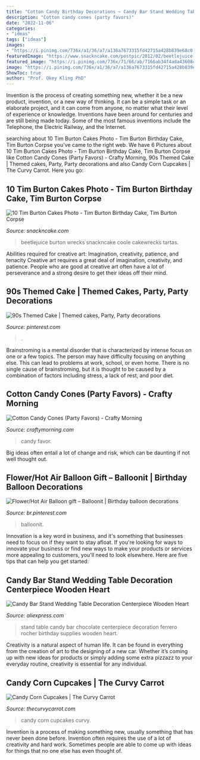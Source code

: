 ```yaml
---
title: "Cotton Candy Birthday Decorations ~ Candy Bar Stand Wedding Table Decoration Centerpiece Wooden Heart"
description: "Cotton candy cones (party favors)"
date: "2022-11-06"
categories:
- "ideas"
tags: ["ideas"]
images:
- "https://i.pinimg.com/736x/a1/36/a7/a136a7673315fd42715a428b839e68c0.jpg"
featuredImage: "https://www.snackncake.com/postpic/2012/02/beetlejuice-halloween-birthday-cake_307970.jpg"
featured_image: "https://i.pinimg.com/736x/71/66/ab/7166ab34f4ada436084fc3f9b0911ce0.jpg"
image: "https://i.pinimg.com/736x/a1/36/a7/a136a7673315fd42715a428b839e68c0.jpg"
ShowToc: true
author: "Prof. Okey Kling PhD"
---
```



Invention is the process of creating something new, whether it be a new product, invention, or a new way of thinking. It can be a simple task or an elaborate project, and it can come from anyone, no matter what their level of experience or knowledge. Inventions have been around for centuries and are still being made today. Some of the most famous inventions include the Telephone, the Electric Railway, and the Internet.

	

		
searching about 10 Tim Burton Cakes Photo - Tim Burton Birthday Cake, Tim Burton Corpse you've came to the right web. We have 6 Pictures about 10 Tim Burton Cakes Photo - Tim Burton Birthday Cake, Tim Burton Corpse like Cotton Candy Cones (Party Favors) - Crafty Morning, 90s Themed Cake | Themed cakes, Party, Party decorations and also Candy Corn Cupcakes | The Curvy Carrot. Here you go:
		
    
## 10 Tim Burton Cakes Photo - Tim Burton Birthday Cake, Tim Burton Corpse

<img loading=lazy src="https://www.snackncake.com/postpic/2012/02/beetlejuice-halloween-birthday-cake_307970.jpg" onerror="this.onerror=null;this.src='https://tse1.mm.bing.net/th?id=OIP.lwuWjhvEwxVk_rou-t9eGAHaLH&amp;pid=15.1';" alt="10 Tim Burton Cakes Photo - Tim Burton Birthday Cake, Tim Burton Corpse">

_Source: snackncake.com_

>beetlejuice burton wrecks snackncake coole cakewrecks tartas. 

	

Abilities required for creative art: Imagination, creativity, patience, and tenacity
Creative art requires a great deal of imagination, creativity, and patience. People who are good at creative art often have a lot of perseverance and a strong desire to get their ideas off their mind.

    
## 90s Themed Cake | Themed Cakes, Party, Party Decorations

<img loading=lazy src="https://i.pinimg.com/736x/71/66/ab/7166ab34f4ada436084fc3f9b0911ce0.jpg" onerror="this.onerror=null;this.src='https://tse3.mm.bing.net/th?id=OIP.UKQviXa6dyksbkdJ76BbmgHaJ4&amp;pid=15.1';" alt="90s Themed Cake | Themed cakes, Party, Party decorations">

_Source: pinterest.com_

>. 

	

Brainstroming is a mental disorder that is characterized by intense focus on one or a few topics. The person may have difficulty focusing on anything else. This can lead to problems at work, school, or even home. There is no single cause of brainstroming, but it is thought to be caused by a combination of factors including stress, a lack of rest, and poor diet.

    
## Cotton Candy Cones (Party Favors) - Crafty Morning

<img loading=lazy src="https://www.craftymorning.com/wp-content/uploads/2016/05/cotton-candy-cones-party-favor.jpg" onerror="this.onerror=null;this.src='https://tse1.mm.bing.net/th?id=OIP.VhkM-8vKdnxgf0Qoxh8fIwHaJ4&amp;pid=15.1';" alt="Cotton Candy Cones (Party Favors) - Crafty Morning">

_Source: craftymorning.com_

>candy favor. 

	

Big ideas often entail a lot of change and risk, which can be daunting if not well thought out.

    
## Flower/Hot Air Balloon Gift – Balloonit | Birthday Balloon Decorations

<img loading=lazy src="https://i.pinimg.com/736x/a1/36/a7/a136a7673315fd42715a428b839e68c0.jpg" onerror="this.onerror=null;this.src='https://tse3.mm.bing.net/th?id=OIP.6YOi2o17ue72Ll-e1rKsSQHaJ3&amp;pid=15.1';" alt="Flower/Hot Air Balloon gift – Balloonit | Birthday balloon decorations">

_Source: br.pinterest.com_

>balloonit. 

	

Innovation is a key word in business, and it's something that businesses need to focus on if they want to stay afloat. If you're looking for ways to innovate your business or find new ways to make your products or services more appealing to customers, you'll need to look elsewhere. Here are five tips that can help you get started: 

    
## Candy Bar Stand Wedding Table Decoration Centerpiece Wooden Heart

<img loading=lazy src="https://ae01.alicdn.com/kf/HTB1mJTSXyzxK1RjSspjq6AS.pXaA/Candy-Bar-Stand-Wedding-Table-Decoration-Centerpiece-Wooden-Heart-Ferrero-Rocher-Chocolate-Stand-Birthday-Party-Supplies.jpg" onerror="this.onerror=null;this.src='https://tse3.mm.bing.net/th?id=OIP.IhUKGktpUrTIUr2izrGrowHaHa&amp;pid=15.1';" alt="Candy Bar Stand Wedding Table Decoration Centerpiece Wooden Heart">

_Source: aliexpress.com_

>stand table candy bar chocolate centerpiece decoration ferrero rocher birthday supplies wooden heart. 

	

Creativity is a natural aspect of human life. It can be found in everything from the creation of art to the designing of a new car. Whether it’s coming up with new ideas for products or simply adding some extra pizzazz to your everyday routine, creativity is essential for any individual.

    
## Candy Corn Cupcakes | The Curvy Carrot

<img loading=lazy src="http://www.thecurvycarrot.com/wp-content/uploads/2010/09/candy-corn-cupcake1.jpg" onerror="this.onerror=null;this.src='https://tse4.mm.bing.net/th?id=OIP.7A0KqzDc_tnW5fTtFY1D6gHaLH&amp;pid=15.1';" alt="Candy Corn Cupcakes | The Curvy Carrot">

_Source: thecurvycarrot.com_

>candy corn cupcakes curvy. 

	

Invention is a process of making something new, usually something that has never been done before. Invention often requires the use of a lot of creativity and hard work. Sometimes people are able to come up with ideas for things that no one else has even thought of.

